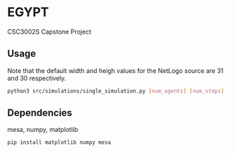 # EGYPT
CSC3002S Capstone Project

## Usage
Note that the default width and heigh values for the NetLogo source are 31 and 30 respectively.
```Bash 
python3 src/simulations/single_simulation.py [num_agents] [num_steps] [grid_width] [grid_height]
```

## Dependencies
mesa, numpy, matplotlib
```bash
pip install matplotlib numpy mesa
```
